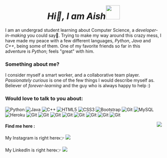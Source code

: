 # <center>***Hi👋, I am Aish***<img src="https://media.giphy.com/media/Rnb5VoZiIyIM0/giphy.gif?cid=ecf05e47q7xxfrzr8rktv5nbpqnje4zlxh4c252tdts3n5z0&rid=giphy.gif&ct=s" width="45"></center>
I am an undergrad student learning about Computer Science, a *developer-in-making* you could say🤪. Trying to make my way around this crazy mess, I have made my peace with a few different languages, *Python*, *Java* and *C++*, being some of them. One of my favorite friends so far in this adventure is *Python*; feels "great" with him.

### Something about me?
I consider myself a smart worker, and a collaborative team player. *Passionately curious* is one of the few things I would describe myself as. Believer of *forever-learning* and the guy who is always happy to help :) 

### Would love to talk to you about:
![Python](https://img.shields.io/badge/-Python-black?style=flat-square&logo=Python) ![Java](https://img.shields.io/badge/-java-E34A86?style=flat-square&logo=java) ![C++](https://img.shields.io/badge/-C++-00599C?style=flat-square&logo=c) ![HTML5](https://img.shields.io/badge/-HTML5-E34F26?style=flat-square&logo=html5&logoColor=white) ![CSS3](https://img.shields.io/badge/-CSS3-1572B6?style=flat-square&logo=css3)  ![Bootstrap](https://img.shields.io/badge/-Bootstrap-563D7C?style=flat-square&logo=bootstrap) ![Git](https://img.shields.io/badge/-jQuery-0769AD?style=flat-square&logo=jquery) ![MySQL](https://img.shields.io/badge/-MySQL-black?style=flat-square&logo=mysql) ![Heroku](https://img.shields.io/badge/-Heroku-430098?style=flat-square&logo=heroku) ![Git](https://img.shields.io/badge/-Git-black?style=flat-square&logo=git) ![Git](https://img.shields.io/badge/-GitHub-8332AC?style=flat-square&logo=github)  ![Git](https://img.shields.io/badge/-TensorFlow-FF6F00?style=flat-square&logo=tensorflow&logoColor=ffffff) ![Git](https://img.shields.io/badge/-Flask-black?style=flat-square&logo=flask)   ![Git](https://img.shields.io/badge/-Firebase-FFCA28?style=flat-square&logo=firebase&logoColor=ffffff) ![Git](https://img.shields.io/badge/-VSCode-black?style=flat-square&logo=visual-studio-code&logoColor=007ACC)    ![Git](https://img.shields.io/badge/-MongoDb-brightgreen) ![Git]()

<img src="https://github-readme-stats.vercel.app/api?username=aishuo07&&show_icons=true&title_color=ffffff&icon_color=bb2acf&text_color=daf7dc&bg_color=151515" align="right"/>

#### Find me here : 
My Instagram is right here👉 [<img src = "https://img.shields.io/badge/-Instagram-e4405f?style=flat-square&logo=instagram&logoColor=fff" />](https://www.instagram.com/aishkanodia/)

My LinkedIn is right here👉  [<img src = "https://img.shields.io/badge/-LinkedIn-0077B5?style=flat-square&logo=linkedin&logoColor=fff" />](https://www.linkedin.com/in/aish-kanodia/)
